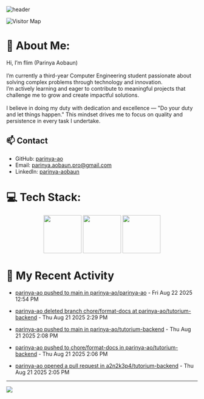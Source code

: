 ![header](https://capsule-render.vercel.app/api?type=waving&color=gradient&height=180&section=header&text=Parinya-Aobun&fontSize=32&animation=fadeIn)

![Visitor Map](https://komarev.com/ghpvc/?username=parinya-ao&color=green&style=for-the-badge&label=PROFILE+VIEWS&abbreviated=true)

# 💫 About Me:
Hi, I’m flim (Parinya Aobaun)<br><br>I’m currently a third-year Computer Engineering student passionate about solving complex problems through technology and innovation.  <br>I’m actively learning and eager to contribute to meaningful projects that challenge me to grow and create impactful solutions.<br><br>I believe in doing my duty with dedication and excellence — "Do your duty and let things happen." This mindset drives me to focus on quality and persistence in every task I undertake.<br>
## 📫 Contact
- GitHub: [parinya-ao](https://github.com/parinya-ao)
- Email: parinya.aobaun.pro@gmail.com
- LinkedIn: [parinya-aobaun](https://th.linkedin.com/in/parinya-aobaun)


# 💻 Tech Stack:
<div align="center">
  <img src="https://skillicons.dev/icons?i=python" width="100" height="100"/>
  <img src="https://skillicons.dev/icons?i=rust" width="100" height="100"/>
  <img src="https://skillicons.dev/icons?i=ts" width="100" height="100"/>
</div>


# 📰 My Recent Activity
<!-- BLOG-POST-LIST:START -->

* <a href="https://github.com/parinya-ao/parinya-ao/compare/e81143164b...2dd372e13b" target="_blank">parinya-ao pushed to main in parinya-ao/parinya-ao</a> - Fri Aug 22 2025 12:54 PM



* <a href="https://github.com/" target="_blank">parinya-ao deleted branch chore/format-docs at parinya-ao/tutorium-backend</a> - Thu Aug 21 2025 2:29 PM



* <a href="https://github.com/parinya-ao/tutorium-backend/compare/5d6aa0089a...9729b28f32" target="_blank">parinya-ao pushed to main in parinya-ao/tutorium-backend</a> - Thu Aug 21 2025 2:08 PM



* <a href="https://github.com/parinya-ao/tutorium-backend/compare/373bab943e...94b9cba54b" target="_blank">parinya-ao pushed to chore/format-docs in parinya-ao/tutorium-backend</a> - Thu Aug 21 2025 2:06 PM



* <a href="https://github.com/a2n2k3p4/tutorium-backend/pull/28" target="_blank">parinya-ao opened a pull request in a2n2k3p4/tutorium-backend</a> - Thu Aug 21 2025 2:05 PM

<!-- BLOG-POST-LIST:END -->

---
[![](https://visitcount.itsvg.in/api?id=parinya-ao&icon=0&color=0)](https://visitcount.itsvg.in)
